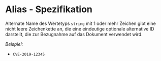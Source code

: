 # Alias - Spezifikation

Alternate Name des Wertetyps `string` mit 1 oder mehr Zeichen gibt eine nicht leere Zeichenkette an, die eine eindeutige optionale alternative ID darstellt, die zur Bezugnahme auf das Dokument verwendet wird.

*Beispiel:*

* `CVE-2019-12345`
